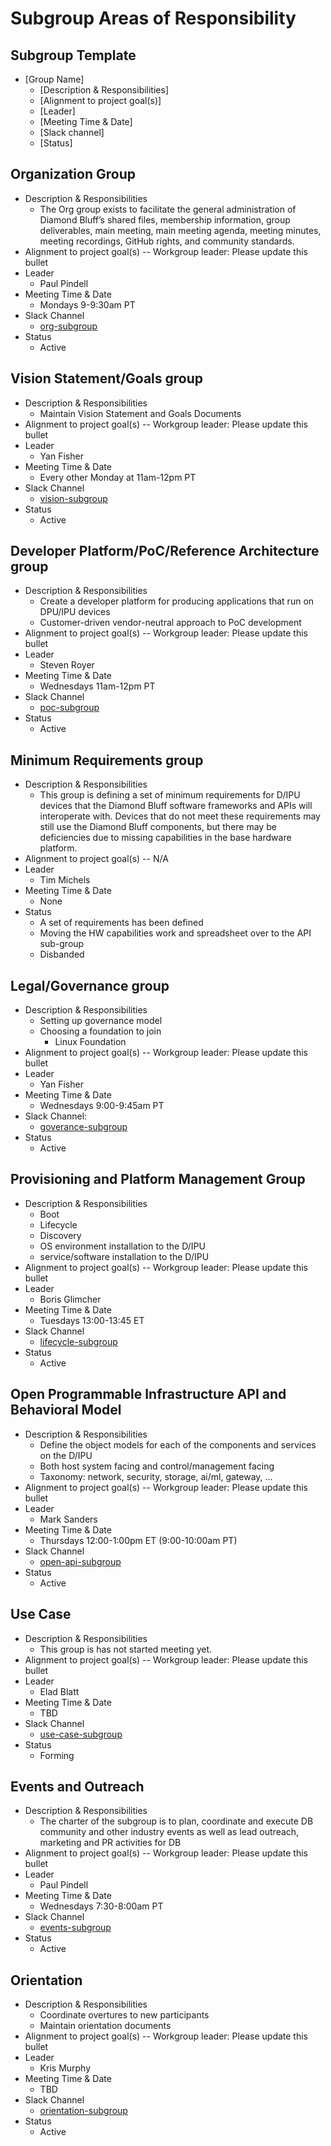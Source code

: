 ﻿# Subgroup Areas of Responsibility

## Subgroup Template
* [Group Name]
   * [Description & Responsibilities]
   * [Alignment to project goal(s)]
   * [Leader]
   * [Meeting Time & Date]
   * [Slack channel]
   * [Status]


## Organization Group
   * Description & Responsibilities
      * The Org group exists to facilitate the general administration of Diamond
        Bluff’s shared files, membership information, group deliverables, main
        meeting, main meeting agenda, meeting minutes, meeting recordings,
        GitHub rights, and community standards.
   * Alignment to project goal(s) -- Workgroup leader: Please update this bullet
   * Leader
      * Paul Pindell
   * Meeting Time & Date
      * Mondays 9-9:30am PT
   * Slack Channel
      * [org-subgroup](https://opi-project.slack.com/archives/C032L8R9Y2F)
   * Status
      * Active

## Vision Statement/Goals group
   * Description & Responsibilities
      * Maintain Vision Statement and Goals Documents
   * Alignment to project goal(s) -- Workgroup leader: Please update this bullet
   * Leader
      * Yan Fisher
   * Meeting Time & Date
      * Every other Monday at 11am-12pm PT
   * Slack Channel
      * [vision-subgroup](https://opi-project.slack.com/archives/C0344U70R8W)
   * Status
      * Active

## Developer Platform/PoC/Reference Architecture group
   * Description & Responsibilities
      * Create a developer platform for producing applications that run on
        DPU/IPU devices
      * Customer-driven vendor-neutral approach to PoC development
   * Alignment to project goal(s) -- Workgroup leader: Please update this bullet
   * Leader
      * Steven Royer
   * Meeting Time & Date
      * Wednesdays 11am-12pm PT
   * Slack Channel
      * [poc-subgroup](https://opi-project.slack.com/archives/C033E418VCK)
   * Status
      * Active

## Minimum Requirements group
   * Description & Responsibilities
      * This group is defining a set of minimum requirements for D/IPU devices
        that the Diamond Bluff software frameworks and APIs will interoperate
        with.  Devices that do not meet these requirements may still use the
        Diamond Bluff components, but there may be deficiencies due to missing
        capabilities in the base hardware platform.
   * Alignment to project goal(s) -- N/A
   * Leader
      * Tim Michels
   * Meeting Time & Date
      * None
   * Status
      * A set of requirements has been defined
      * Moving the HW capabilities work and spreadsheet over to the API
        sub-group
      * Disbanded

## Legal/Governance group
   * Description & Responsibilities
      * Setting up governance model
      * Choosing a foundation to join
         * Linux Foundation
   * Alignment to project goal(s) -- Workgroup leader: Please update this bullet
   * Leader
      * Yan Fisher
   * Meeting Time & Date
      * Wednesdays 9:00-9:45am PT
   * Slack Channel:
      * [goverance-subgroup](https://opi-project.slack.com/archives/C03390HJL8Y)
   * Status
      * Active

## Provisioning and Platform Management Group
   * Description & Responsibilities
      * Boot
      * Lifecycle
      * Discovery
      * OS environment installation to the D/IPU
      * service/software installation to the D/IPU
   * Alignment to project goal(s) -- Workgroup leader: Please update this bullet
   * Leader
      * Boris Glimcher
   * Meeting Time & Date
      * Tuesdays 13:00-13:45 ET
   * Slack Channel
      * [lifecycle-subgroup](https://opi-project.slack.com/archives/C0342L6T7EC)
   * Status
      * Active

## Open Programmable Infrastructure API and Behavioral Model
   * Description & Responsibilities
      * Define the object models for each of the components and services on the
        D/IPU
      * Both host system facing and control/management facing
      * Taxonomy: network, security, storage, ai/ml, gateway, …
   * Alignment to project goal(s) -- Workgroup leader: Please update this bullet
   * Leader
      * Mark Sanders
   * Meeting Time & Date
      * Thursdays 12:00-1:00pm ET (9:00-10:00am PT)
   * Slack Channel
      * [open-api-subgroup](https://opi-project.slack.com/archives/C0344KMEAKB)
   * Status
      * Active

## Use Case
   * Description & Responsibilities
      * This group is has not started meeting yet.
   * Alignment to project goal(s) -- Workgroup leader: Please update this bullet
   * Leader
      * Elad Blatt
   * Meeting Time & Date
      * TBD
   * Slack Channel
      * [use-case-subgroup](https://opi-project.slack.com/archives/C038BL2KFFU)
   * Status
      * Forming

## Events and Outreach
   * Description & Responsibilities
      * The charter of the subgroup is to plan, coordinate and execute DB
        community and other industry events as well as lead outreach, marketing
        and PR activities for DB
   * Alignment to project goal(s) -- Workgroup leader: Please update this bullet
   * Leader
      * Paul Pindell
   * Meeting Time & Date
      * Wednesdays 7:30-8:00am PT
   * Slack Channel
      * [events-subgroup](https://opi-project.slack.com/archives/C03462BB1PC)
   * Status
      * Active

## Orientation
   * Description & Responsibilities
      * Coordinate overtures to new participants
      * Maintain orientation documents
   * Alignment to project goal(s) -- Workgroup leader: Please update this bullet
   * Leader
      * Kris Murphy
   * Meeting Time & Date
      * TBD
   * Slack Channel
      * [orientation-subgroup](https://opi-project.slack.com/archives/C03366FT5GW)
   * Status
      * Active
